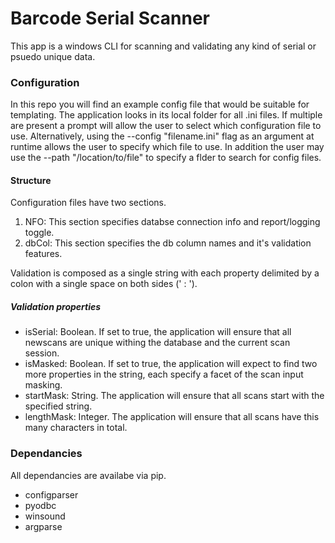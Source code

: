 # Barcode Serial Scanner

This app is a windows CLI for scanning and validating any kind of serial or psuedo unique data.

### Configuration

In this repo you will find an example config file that would be suitable for templating. The application looks in its local folder for all .ini files. If multiple are present a prompt will allow the user to select which configuration file to use. Alternatively, using the --config "filename.ini" flag as an argument at runtime allows the user to specify which file to use. In addition the user may use the --path "/location/to/file" to specify a flder to search for config files.

#### Structure
Configuration files have two sections.

1. NFO: This section specifies databse connection info and report/logging toggle.
2. dbCol: This section specifies the db column names and it's validation features.

Validation is composed as a single string with each property delimited by a colon with a single space on both sides (' : ').

##### Validation properties
* isSerial: Boolean. If set to true, the application will ensure that all newscans are unique withing the database and the current scan session.
* isMasked: Boolean. If set to true, the application will expect to find two more properties in the string, each specify a facet of the scan input masking.
* startMask: String. The application will ensure that all scans start with the specified string.
* lengthMask: Integer. The application will ensure that all scans have this many characters in total.

### Dependancies

All dependancies are availabe via pip.

* configparser
* pyodbc
* winsound
* argparse